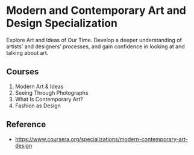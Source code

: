 # Modern and Contemporary Art and Design Specialization

Explore Art and Ideas of Our Time. Develop a deeper understanding of artists’ and designers’ processes, and gain confidence in looking at and talking about art.

## Courses

1. Modern Art & Ideas
2. Seeing Through Photographs
3. What Is Contemporary Art?
4. Fashion as Design

## Reference

- https://www.coursera.org/specializations/modern-contemporary-art-design
